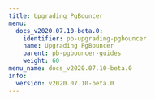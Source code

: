 ```yaml
---
title: Upgrading PgBouncer
menu:
  docs_v2020.07.10-beta.0:
    identifier: pb-upgrading-pgbouncer
    name: Upgrading PgBouncer
    parent: pb-pgbouncer-guides
    weight: 60
menu_name: docs_v2020.07.10-beta.0
info:
  version: v2020.07.10-beta.0
---
```


